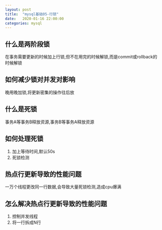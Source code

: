 ```yaml
---
layout: post
title:  "mysql基础05-行锁"
date:   2020-01-16 22:00:00
categories: mysql
---
```


## 什么是两阶段锁

在事务需要更新的时候加上行锁,但不在用完的时候解锁,而是commit或rollback的时候解锁

## 如何减少锁对并发对影响

晚用晚加锁,将更新密集的操作往后放

## 什么是死锁

事务A等事务B释放资源,事务B等事务A释放资源

## 如何处理死锁

1. 加上等待时间,默认50s
2. 死锁检测

## 热点行更新导致的性能问题

一万个线程更改同一行数据,会导致大量死锁检测,造成cpu爆满

## 怎么解决热点行更新导致的性能问题

1. 控制并发线程
2. 将一行拆成N行